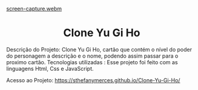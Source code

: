 [screen-capture.webm](https://github.com/user-attachments/assets/a20a7ffb-21cf-4df1-9df0-c9c7b788e968)
<h1 align="center">Clone Yu Gi Ho </h1>
Descrição do Projeto: Clone Yu Gi Ho, cartão que contém o nível do poder do personagem a descrição e o nome, podendo assim passar para o proximo cartão.
Tecnologias utilizadas : Esse projeto foi feito com as linguagens Html, Css e JavaScript.

Acesso ao Projeto: https://sthefanymerces.github.io/Clone-Yu-Gi-Ho/
